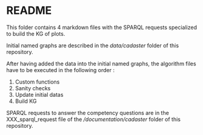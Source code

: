 # README

This folder contains 4 markdown files with the SPARQL requests specialized to build the KG of plots.

Initial named graphs are described in the *data/cadaster* folder of this repository.

After having added the data into the initial named graphs, the algorithm files have to be executed in the following order :
1. Custom functions
2. Sanity checks
3. Update initial datas
4. Build KG

SPARQL requests to answer the competency questions are in the XXX_sparql_request file of the */documentation/cadaster* folder of this repository.